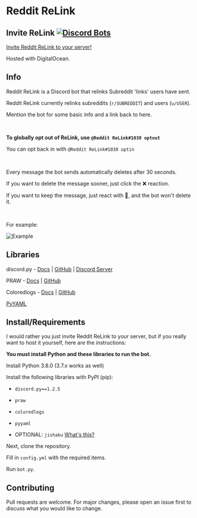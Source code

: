 # Reddit ReLink

## Invite ReLink [![Discord Bots](https://top.gg/api/widget/status/618868626945998849.svg)](https://top.gg/bot/618868626945998849)

[Invite Reddit ReLink to your server!](https://discordapp.com/api/oauth2/authorize?client_id=618868626945998849&permissions=18432&scope=bot)

Hosted with DigitalOcean.

## Info

Reddit ReLink is a Discord bot that relinks Subreddit 'links' users have sent.

Reddit ReLink currently relinks subreddits (`r/SUBREDDIT`) and users (`u/USER`).

Mention the bot for some basic info and a link back to here.

‍

**To globally opt out of ReLink, use `@Reddit ReLink#1038 optout`**

You can opt back in with `@Reddit ReLink#1038 optin`

‍

Every message the bot sends automatically deletes after 30 seconds.

If you want to delete the message sooner, just click the ❌ reaction.

If you want to keep the message, just react with 📌, and the bot won't delete it.

‍

For example:

![Example](https://i.imgur.com/v6ZyNi3.png)

## Libraries

discord.py - [Docs](https://discordpy.readthedocs.io) | [GitHub](https://github.com/Rapptz/discord.py) | [Discord Server](https://discord.gg/r3sSKJJ)

PRAW - [Docs](https://praw.readthedocs.io/en/latest/) | [GitHub](https://github.com/praw-dev/praw)

Coloredlogs - [Docs](https://coloredlogs.readthedocs.io/en/latest/) | [GitHub](https://github.com/xolox/python-coloredlogs)

[PyYAML](https://pyyaml.org/)

## Install/Requirements

I would rather you just invite Reddit ReLink to your server,
but if you really want to host it yourself, here are the instructions:

**You must install Python and these libraries to run the bot.**

Install Python 3.8.0 (3.7.x works as well)

Install the following libraries with PyPI (pip):

- `discord.py==1.2.5`

- `praw`

- `coloredlogs`

- `pyyaml`

- OPTIONAL: `jishaku` [What's this?](https://github.com/Gorialis/jishaku) 

Next, clone the repository.

Fill in `config.yml` with the required items.

Run `bot.py`.

## Contributing

Pull requests are welcome. For major changes, please open an issue first to discuss what you would like to change.

